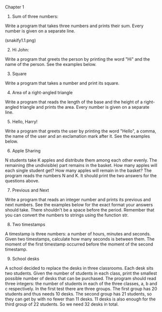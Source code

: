 Chapter 1

1. Sum of three numbers: 

Write a program that takes three numbers and prints their sum. Every number is given on a separate line.

(snakify1.1.png)

2. Hi John:

Write a program that greets the person by printing the word "Hi" and the name of the person. See the examples below.

3. Square

Write a program that takes a number and print its square.

4. Area of a right-angled triangle

Write a program that reads the length of the base and the height of a right-angled triangle and prints the area. Every number is given on a separate line.

5. Hello, Harry!

Write a program that greets the user by printing the word "Hello", a comma, the name of the user and an exclamation mark after it. See the examples below.

6. Apple Sharing

N students take K apples and distribute them among each other evenly. The remaining (the undivisible) part remains in the basket. How many apples will each single student get? How many apples will remain in the basket? The program reads the numbers N and K. It should print the two answers for the questions above.

7. Previous and Next

Write a program that reads an integer number and prints its previous and next numbers. See the examples below for the exact format your answers should take. There shouldn't be a space before the period. Remember that you can convert the numbers to strings using the function str.

8. Two timestamps 

A timestamp is three numbers: a number of hours, minutes and seconds. Given two timestamps, calculate how many seconds is between them. The moment of the first timestamp occurred before the moment of the second timestamp.

9. School desks

A school decided to replace the desks in three classrooms. Each desk sits two students. Given the number of students in each class, print the smallest possible number of desks that can be purchased. The program should read three integers: the number of students in each of the three classes, a, b and c respectively. In the first test there are three groups. The first group has 20 students and thus needs 10 desks. The second group has 21 students, so they can get by with no fewer than 11 desks. 11 desks is also enough for the third group of 22 students. So we need 32 desks in total.


